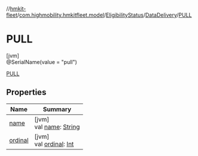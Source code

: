 //[hmkit-fleet](../../../../../index.md)/[com.highmobility.hmkitfleet.model](../../../index.md)/[EligibilityStatus](../../index.md)/[DataDelivery](../index.md)/[PULL](index.md)

# PULL

[jvm]\
@SerialName(value = &quot;pull&quot;)

[PULL](index.md)

## Properties

| Name | Summary |
|---|---|
| [name](../../-connectivity-status/-u-n-k-n-o-w-n/index.md#-372974862%2FProperties%2F-1829386432) | [jvm]<br>val [name](../../-connectivity-status/-u-n-k-n-o-w-n/index.md#-372974862%2FProperties%2F-1829386432): [String](https://kotlinlang.org/api/latest/jvm/stdlib/kotlin-stdlib/kotlin/-string/index.html) |
| [ordinal](../../-connectivity-status/-u-n-k-n-o-w-n/index.md#-739389684%2FProperties%2F-1829386432) | [jvm]<br>val [ordinal](../../-connectivity-status/-u-n-k-n-o-w-n/index.md#-739389684%2FProperties%2F-1829386432): [Int](https://kotlinlang.org/api/latest/jvm/stdlib/kotlin-stdlib/kotlin/-int/index.html) |
